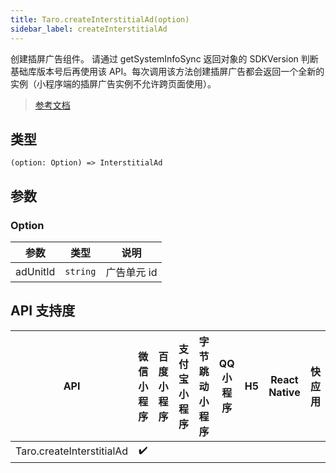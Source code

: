```yaml
---
title: Taro.createInterstitialAd(option)
sidebar_label: createInterstitialAd
---
```


创建插屏广告组件。
请通过 getSystemInfoSync 返回对象的 SDKVersion 判断基础库版本号后再使用该 API。每次调用该方法创建插屏广告都会返回一个全新的实例（小程序端的插屏广告实例不允许跨页面使用）。

> [参考文档](https://developers.weixin.qq.com/miniprogram/dev/api/ad/wx.createInterstitialAd.html)

## 类型

```tsx
(option: Option) => InterstitialAd
```

## 参数

### Option

| 参数 | 类型 | 说明 |
| --- | --- | --- |
| adUnitId | `string` | 广告单元 id |

## API 支持度

| API | 微信小程序 | 百度小程序 | 支付宝小程序 | 字节跳动小程序 | QQ 小程序 | H5 | React Native | 快应用 |
| :---: | :---: | :---: | :---: | :---: | :---: | :---: | :---: | :---: |
| Taro.createInterstitialAd | ✔️ |  |  |  |  |  |  |  |
